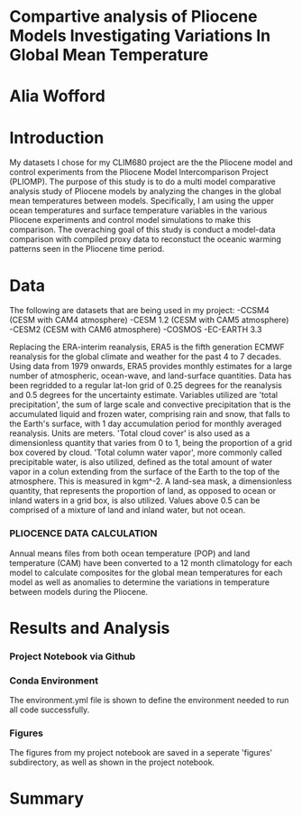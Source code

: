 # Compartive analysis of Pliocene Models Investigating Variations In Global Mean Temperature 
# Alia Wofford
# Introduction
My datasets I chose for my CLIM680 project are the the Pliocene model and control experiments from the Pliocene Model Intercomparison Project (PLIOMP). The purpose of this study is to do a multi model comparative analysis study of Pliocene models by analyzing the changes in the global mean temperatures between models. Specifically, I am using the upper ocean temperatures and surface temperature variables in the various Pliocene experiments and control model simulations to make this comparison. The overaching goal of this study is conduct a model-data comparison with compiled proxy data to reconstuct the oceanic warming patterns seen in the Pliocene time period.


# Data
The following are datasets that are being used in my project:
-CCSM4 (CESM with CAM4 atmosphere)
-CESM 1.2 (CESM with CAM5 atmosphere)
-CESM2 (CESM with CAM6 atmosphere)
-COSMOS
-EC-EARTH 3.3 

Replacing the ERA-interim reanalysis, ERA5 is the fifth generation ECMWF reanalysis for the global climate and weather for the past 4 to 7 decades. Using data from 1979 onwards, ERA5 provides monthly estimates for a large number of atmospheric, ocean-wave, and land-surface quantities. Data has been regridded to a regular lat-lon grid of 0.25 degrees for the reanalysis and 0.5 degrees for the uncertainty estimate. 
Variables utilized are 'total precipitation', the sum of large scale and convective precipitation that is the accumulated liquid and frozen water, comprising rain and snow, that falls to the Earth's surface, with 1 day accumulation period for monthly averaged reanalysis. Units are meters. 'Total cloud cover' is also used as a dimensionless quantity that varies from 0 to 1, being the proportion of a grid box covered by cloud. 'Total column water vapor', more commonly called precipitable water, is also utilized, defined as the total amount of water vapor in a colun extending from the surface of the Earth to the top of the atmosphere. This is measured in kgm^-2. A land-sea mask, a dimensionless quantity, that represents the proportion of land, as opposed to ocean or inland waters in a grid box, is also utilized. Values above 0.5 can be comprised of a mixture of land and inland water, but not ocean. 
### PLIOCENCE DATA CALCULATION 
Annual means files from both ocean temperature (POP) and land temperature (CAM) have been converted to a 12 month climatology for each model to calculate composites for the global mean temperatures for each model as well as anomalies to determine the variations in temperature between models during the Pliocene.
# Results and Analysis
### Project Notebook via Github
### Conda Environment 
The environment.yml file is shown to define the environment needed to run all code successfully. 
### Figures
The figures from my project notebook are saved in a seperate 'figures' subdirectory, as well as shown in the project notebook.
# Summary



